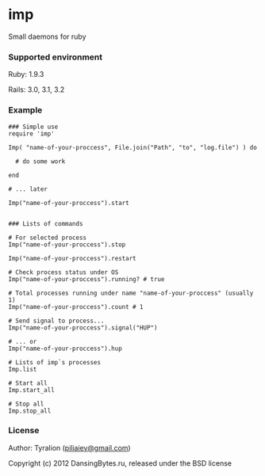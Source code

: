 imp
======


Small daemons for ruby

### Supported environment

Ruby:   1.9.3

Rails:  3.0, 3.1, 3.2


### Example

    ### Simple use
    require 'imp'

    Imp( "name-of-your-proccess", File.join("Path", "to", "log.file") ) do

      # do some work

    end

    # ... later

    Imp("name-of-your-proccess").start


    ### Lists of commands

    # For selected process
    Imp("name-of-your-proccess").stop

    Imp("name-of-your-proccess").restart

    # Check process status under OS
    Imp("name-of-your-proccess").running? # true

    # Total processes running under name "name-of-your-proccess" (usually 1)
    Imp("name-of-your-proccess").count # 1

    # Send signal to process...
    Imp("name-of-your-proccess").signal("HUP")

    # ... or
    Imp("name-of-your-proccess").hup

    # Lists of imp`s processes
    Imp.list

    # Start all
    Imp.start_all

    # Stop all
    Imp.stop_all

### License

Author: Tyralion (piliaiev@gmail.com)

Copyright (c) 2012 DansingBytes.ru, released under the BSD license